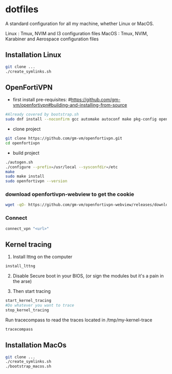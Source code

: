 # dotfiles

A standard configuration for all my machine, whether Linux or MacOS.

Linux : Tmux, NVIM and I3 configuration files
MacOS : Tmux, NVIM, Karabiner and Aerospace configuration files

## Installation Linux

```bash
git clone ...
./create_symlinks.sh
```

## OpenFortiVPN

- first install pre-requisites: 
#https://github.com/gm-vm/openfortivpn#building-and-installing-from-source
```bash
#Already covered by bootstrap.sh
sudo dnf install --noconfirm gcc automake autoconf make pkg-config openssl-devel
```

- clone project
```bash
git clone https://github.com/gm-vm/openfortivpn.git
cd openfortivpn
```

- build project
```bash
./autogen.sh
./configure --prefix=/usr/local --sysconfdir=/etc
make
sudo make install
sudo openfortivpn --version
```

### download openfortivpn-webview to get the cookie
```bash
wget -qO- https://github.com/gm-vm/openfortivpn-webview/releases/download/v1.2.3-electron/openfortivpn-webview-1.2.3-x64.tar.xz | sudo tar -xvJ --transform='s/openfortivpn-webview-1.2.3-x64/openfortivpn-webview/g' -C /usr/local  && sudo ln -s /usr/local/openfortivpn-webview/openfortivpn-webview /usr/local/bin/openfortivpn-webview 
```

### Connect 
```bash
connect_vpn "<url>"
```

## Kernel tracing

1. Install lttng on the computer

```bash
install_lttng
```

2. Disable Secure boot in your BIOS, (or sign the modules but it's a pain in the arse)

3. Then start tracing

```bash
start_kernel_tracing
#Do whatever you want to trace
stop_kernel_tracing
```

Run tracecompass to read the traces located in /tmp/my-kernel-trace

```bash
tracecompass
```

## Installation MacOs

```bash
git clone ...
./create_symlinks.sh
./bootstrap_macos.sh
```
